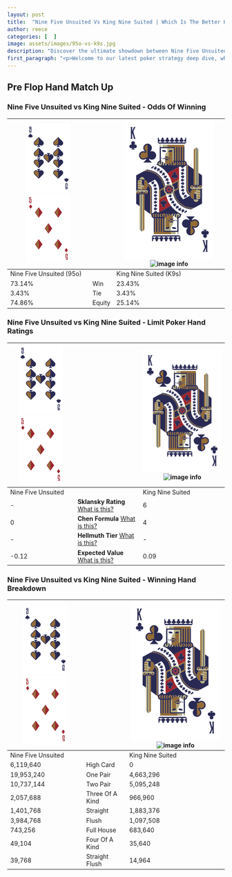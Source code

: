 ```yaml
---
layout: post
title:  "Nine Five Unsuited Vs King Nine Suited | Which Is The Better Hand In Poker? A Complete Guide"
author: reece
categories: [  ]
image: assets/images/95o-vs-k9s.jpg
description: "Discover the ultimate showdown between Nine Five Unsuited and King Nine Suited in poker! Uncover the odds, strategies, and scenarios where one hand triumphs over the other. Get ready to up your poker game with this thrilling analysis."
first_paragraph: "<p>Welcome to our latest poker strategy deep dive, where we're pitting two distinct hands against each other in a high-stakes showdown: Nine Five Unsuited vs King Nine Suited.</p><p>In the dynamic world of poker, every decision counts, and knowing which hand holds the upper hand is key to your success at the table.</p><p>In this article, we'll dissect these two hands, explore the scenarios where one dominates the other, and equip you with the knowledge to make strategic choices that can tip the odds in your favor.</p><p>Get ready to unravel the intriguing dynamics of these poker hands and elevate your game to new heights.</p>"
---
```




[comment]: # (sp0)

## Pre Flop Hand Match Up

<div class="table hand-ratings" markdown="1"> 



### Nine Five Unsuited vs King Nine Suited - Odds Of Winning


    
| ![image info](assets/images/hand1/9.png) ![image info](assets/images/hand1/5o.png) |  | ![image info](assets/images/hand2/K.png) ![image info](assets/images/hand2/9s.png) |
| -------- | -------- | -------- |
| Nine Five Unsuited (95o) |  | King Nine Suited (K9s) |
| 73.14% | Win | 23.43% |
| 3.43% | Tie | 3.43% |
| 74.86% | Equity | 25.14% |




[comment]: # (sp1)



### Nine Five Unsuited vs King Nine Suited - Limit Poker Hand Ratings


    
| ![image info](assets/images/hand1/9.png) ![image info](assets/images/hand1/5o.png) |  | ![image info](assets/images/hand2/K.png) ![image info](assets/images/hand2/9s.png) |
| -------- | -------- | -------- |
| Nine Five Unsuited |  | King Nine Suited |
| - | **Sklansky Rating** [What is this?](/sklansky-rating-explained) | 6 |
| 0 | **Chen Formula** [What is this?](/chen-formula-explained) | 4 |
| - | **Hellmuth Tier** [What is this?](/Hellmuth-tier-explained) | - |
| -0.12 | **Expected Value** [What is this?](/expected-value-explained) | 0.09 |




[comment]: # (sp2)



### Nine Five Unsuited vs King Nine Suited - Winning Hand Breakdown


    
| ![image info](assets/images/hand1/9.png) ![image info](assets/images/hand1/5o.png) |  | ![image info](assets/images/hand2/K.png) ![image info](assets/images/hand2/9s.png) |
| -------- | -------- | -------- |
| Nine Five Unsuited |  | King Nine Suited |
| 6,119,640 | High Card | 0 |
| 19,953,240 | One Pair | 4,663,296 |
| 10,737,144 | Two Pair | 5,095,248 |
| 2,057,688 | Three Of A Kind | 966,960 |
| 1,401,768 | Straight | 1,883,376 |
| 3,984,768 | Flush | 1,097,508 |
| 743,256 | Full House | 683,640 |
| 49,104 | Four Of A Kind | 35,640 |
| 39,768 | Straight Flush | 14,964 |




[comment]: # (sp3)



</div>

[comment]: # (sp4)



[comment]: # (sp5)


